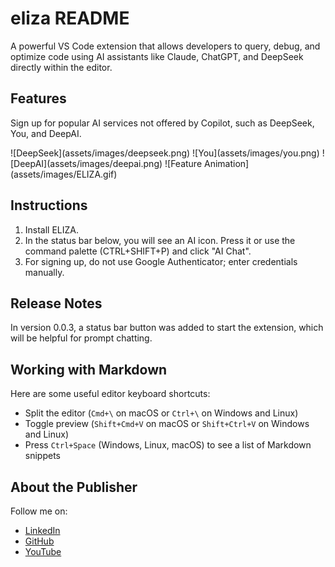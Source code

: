 # eliza README

A powerful VS Code extension that allows developers to query, debug, and optimize code using AI assistants like Claude, ChatGPT, and DeepSeek directly within the editor.

## Features

Sign up for popular AI services not offered by Copilot, such as DeepSeek, You, and DeepAI.

\!\[DeepSeek\]\(assets/images/deepseek.png\)
\!\[You\]\(assets/images/you.png\)
\!\[DeepAI\]\(assets/images/deepai.png\)
\!\[Feature Animation\]\(assets/images/ELIZA.gif\)

## Instructions

1. Install ELIZA.
2. In the status bar below, you will see an AI icon. Press it or use the command palette (CTRL+SHIFT+P) and click "AI Chat".
3. For signing up, do not use Google Authenticator; enter credentials manually.

## Release Notes

In version 0.0.3, a status bar button was added to start the extension, which will be helpful for prompt chatting.

## Working with Markdown

Here are some useful editor keyboard shortcuts:

* Split the editor (`Cmd+\` on macOS or `Ctrl+\` on Windows and Linux)
* Toggle preview (`Shift+Cmd+V` on macOS or `Shift+Ctrl+V` on Windows and Linux)
* Press `Ctrl+Space` (Windows, Linux, macOS) to see a list of Markdown snippets

## About the Publisher

Follow me on:
* [LinkedIn](https://www.linkedin.com/in/mehedi-ahamed-17014b21a)
* [GitHub](https://github.com/MehediAhamed)
* [YouTube](https://www.youtube.com/@mehediunplugged)
